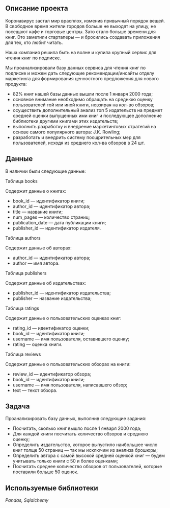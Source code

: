 ## Описание проекта

Коронавирус застал мир врасплох, изменив привычный порядок вещей. В свободное время жители городов больше не выходят на улицу, не посещают кафе и торговые центры. Зато стало больше времени для книг. Это заметили стартаперы — и бросились создавать приложения для тех, кто любит читать.


Наша компания решила быть на волне и купила крупный сервис для чтения книг по подписке.

Мы проанализировали базу данных сервиса для чтения книг по подписке и можем дать следующие рекомендации/инсайты отделу маркетинга для формирования ценностного предложения для нового продукта:

- 82% книг нашей базы данных вышли после 1 января 2000 года;
- основное внимание необходимо обращать на среднюю оценку пользователей той или иной книги, невзирая на кол-во обзоров;
- осуществить дополнительный анализ топ 5 издательств на предмет средней оценки выпущенных ими книг и последующее дополнение библиотеки другими книгами этих издательств;
- выполнить разработку и внедрение маркетинговых стратегий на основе самого популярного автора: J.K. Rowling;
- разработать и внедрить систему поощрительных мер для пользователей, исходя из среднего кол-ва обзоров в 24 шт.

## Данные

В наличии были следующие данные:


Таблица books

Содержит данные о книгах:

- book_id — идентификатор книги;
- author_id — идентификатор автора;
- title — название книги;
- num_pages — количество страниц;
- publication_date — дата публикации книги;
- publisher_id — идентификатор издателя.


Таблица authors

Содержит данные об авторах:

- author_id — идентификатор автора;
- author — имя автора.


Таблица publishers

Содержит данные об издательствах:

- publisher_id — идентификатор издательства;
- publisher — название издательства;


Таблица ratings

Содержит данные о пользовательских оценках книг:

- rating_id — идентификатор оценки;
- book_id — идентификатор книги;
- username — имя пользователя, оставившего оценку;
- rating — оценка книги.


Таблица reviews

Содержит данные о пользовательских обзорах на книги:

- review_id — идентификатор обзора;
- book_id — идентификатор книги;
- username — имя пользователя, написавшего обзор;
- text — текст обзора.

## Задача


Проанализировать базу данных, выполнив следующие задания:

- Посчитать, сколько книг вышло после 1 января 2000 года;
- Для каждой книги посчитать количество обзоров и среднюю оценку;
- Определить издательство, которое выпустило наибольшее число книг толще 50 страниц — так мы исключим из анализа брошюры;
- Определить автора с самой высокой средней оценкой книг — будем учитывать только книги с 50 и более оценками;
- Посчитать среднее количество обзоров от пользователей, которые поставили больше 50 оценок.

## Используемые библиотеки
*Pandas, Sqlalchemy*

